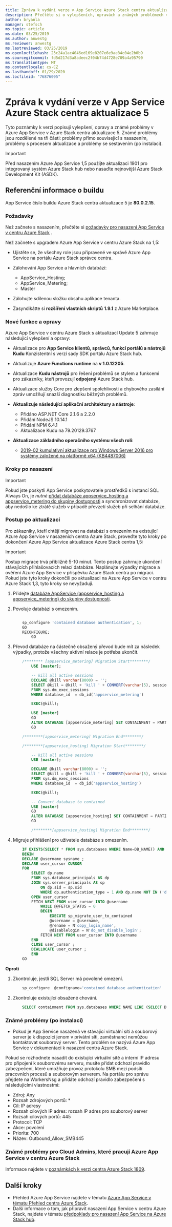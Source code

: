 ```yaml
---
title: Zpráva k vydání verze v App Service Azure Stack centra aktualizace 5
description: Přečtěte si o vylepšeních, opravách a známých problémech v aktualizaci 5 pro App Service v centru Azure Stack.
author: bryanla
manager: stefsch
ms.topic: article
ms.date: 03/25/2019
ms.author: anwestg
ms.reviewer: anwestg
ms.lastreviewed: 03/25/2019
ms.openlocfilehash: 23c24a1ac4046ed169e8207e6e9ae84c04e2b0b9
ms.sourcegitcommit: fd5d217d3a8adeec2f04b74d4728e709a4a95790
ms.translationtype: MT
ms.contentlocale: cs-CZ
ms.lasthandoff: 01/29/2020
ms.locfileid: "76876095"
---
```

# <a name="app-service-on-azure-stack-hub-update-5-release-notes"></a>Zpráva k vydání verze v App Service Azure Stack centra aktualizace 5

Tyto poznámky k verzi popisují vylepšení, opravy a známé problémy v Azure App Service v Azure Stack centra aktualizace 5. Známé problémy jsou rozdělené na tři části: problémy přímo související s nasazením, problémy s procesem aktualizace a problémy se sestavením (po instalaci).

> [!IMPORTANT]
> Před nasazením Azure App Service 1,5 použijte aktualizaci 1901 pro integrovaný systém Azure Stack hub nebo nasaďte nejnovější Azure Stack Development Kit (ASDK).

## <a name="build-reference"></a>Referenční informace o buildu

App Service číslo buildu Azure Stack centra aktualizace 5 je **80.0.2.15**.

### <a name="prerequisites"></a>Požadavky

Než začnete s nasazením, přečtěte si [požadavky pro nasazení App Service v centru Azure Stack](azure-stack-app-service-before-you-get-started.md) .

Než začnete s upgradem Azure App Service v centru Azure Stack na 1,5:

- Ujistěte se, že všechny role jsou připravené ve správě Azure App Service na portálu Azure Stack správce centra.

- Zálohování App Service a hlavních databází:
  - AppService_Hosting;
  - AppService_Metering;
  - Master

- Zálohujte sdílenou složku obsahu aplikace tenanta.

- Zasyndikátte si **rozšíření vlastních skriptů** **1.9.1** z Azure Marketplace.

### <a name="new-features-and-fixes"></a>Nové funkce a opravy

Azure App Service v centru Azure Stack s aktualizací Update 5 zahrnuje následující vylepšení a opravy:

- Aktualizace pro **App Service klientů, správců, funkcí portálů a nástrojů Kudu** Konzistentní s verzí sady SDK portálu Azure Stack hub.

- Aktualizuje **Azure Functions runtime** na **v 1.0.12205**.

- Aktualizace **Kudu nástrojů** pro řešení problémů se stylem a funkcemi pro zákazníky, kteří provozují **odpojený** Azure Stack hub. 

- Aktualizace služby Core pro zlepšení spolehlivosti a chybového zasílání zpráv umožňují snazší diagnostiku běžných problémů.

- **Aktualizuje následující aplikační architektury a nástroje**:
  - Přidáno ASP.NET Core 2.1.6 a 2.2.0
  - Přidání NodeJS 10.14.1
  - Přidání NPM 6.4.1
  - Aktualizace Kudu na 79.20129.3767
  
- **Aktualizace základního operačního systému všech rolí**:
  - [2019-02 kumulativní aktualizace pro Windows Server 2016 pro systémy založené na platformě x64 (KB4487006)](https://support.microsoft.com/help/4487006/windows-10-update-kb4487006)

### <a name="post-deployment-steps"></a>Kroky po nasazení

> [!IMPORTANT]  
> Pokud jste poskytli App Service poskytovatele prostředků s instancí SQL Always On, je *nutné* [přidat databáze appservice_hosting a appservice_metering do skupiny dostupnosti](https://docs.microsoft.com/sql/database-engine/availability-groups/windows/availability-group-add-a-database) a synchronizovat databáze, aby nedošlo ke ztrátě služeb v případě převzetí služeb při selhání databáze.

### <a name="post-update-steps"></a>Postup po aktualizaci

Pro zákazníky, kteří chtějí migrovat na databázi s omezením na existující Azure App Service v nasazeních centra Azure Stack, proveďte tyto kroky po dokončení Azure App Service aktualizace Azure Stack centra 1,5:

> [!IMPORTANT]
> Postup migrace trvá přibližně 5-10 minut. Tento postup zahrnuje ukončení stávajících přihlašovacích relací databáze. Naplánujte výpadky migrace a ověření Azure App Service v příspěvku Azure Stack centra po migraci. Pokud jste tyto kroky dokončili po aktualizaci na Azure App Service v centru Azure Stack 1,3, tyto kroky se nevyžadují.

1. Přidejte [databáze AppService (appservice_hosting a appservice_metering) do skupiny dostupnosti](https://docs.microsoft.com/sql/database-engine/availability-groups/windows/availability-group-add-a-database).

1. Povoluje databázi s omezením.
    ```sql

        sp_configure 'contained database authentication', 1;
        GO
        RECONFIGURE;
            GO
    ```

1. Převod databáze na částečně obsažený převod bude mít za následek výpadky, protože všechny aktivní relace je potřeba ukončit.

    ```sql
        /******** [appservice_metering] Migration Start********/
            USE [master];

            -- kill all active sessions
            DECLARE @kill varchar(8000) = '';  
            SELECT @kill = @kill + 'kill ' + CONVERT(varchar(5), session_id) + ';'  
            FROM sys.dm_exec_sessions
            WHERE database_id  = db_id('appservice_metering')

            EXEC(@kill);

            USE [master]  
            GO  
            ALTER DATABASE [appservice_metering] SET CONTAINMENT = PARTIAL  
            GO  

        /********[appservice_metering] Migration End********/

        /********[appservice_hosting] Migration Start********/

            -- kill all active sessions
            USE [master];

            DECLARE @kill varchar(8000) = '';  
            SELECT @kill = @kill + 'kill ' + CONVERT(varchar(5), session_id) + ';'  
            FROM sys.dm_exec_sessions
            WHERE database_id  = db_id('appservice_hosting')

            EXEC(@kill);

            -- Convert database to contained
            USE [master]  
            GO  
            ALTER DATABASE [appservice_hosting] SET CONTAINMENT = PARTIAL  
            GO  

            /********[appservice_hosting] Migration End********/
    ```

1. Migruje přihlášení pro uživatele databáze s omezením.

    ```sql
        IF EXISTS(SELECT * FROM sys.databases WHERE Name=DB_NAME() AND containment = 1)
        BEGIN
        DECLARE @username sysname ;  
        DECLARE user_cursor CURSOR  
        FOR
            SELECT dp.name
            FROM sys.database_principals AS dp  
            JOIN sys.server_principals AS sp
                ON dp.sid = sp.sid  
                WHERE dp.authentication_type = 1 AND dp.name NOT IN ('dbo','sys','guest','INFORMATION_SCHEMA');
            OPEN user_cursor  
            FETCH NEXT FROM user_cursor INTO @username  
                WHILE @@FETCH_STATUS = 0  
                BEGIN  
                    EXECUTE sp_migrate_user_to_contained
                    @username = @username,  
                    @rename = N'copy_login_name',  
                    @disablelogin = N'do_not_disable_login';  
                FETCH NEXT FROM user_cursor INTO @username  
            END  
            CLOSE user_cursor ;  
            DEALLOCATE user_cursor ;
            END
        GO
    ```

**Oproti**

1. Zkontroluje, jestli SQL Server má povolené omezení.

    ```sql
        sp_configure  @configname='contained database authentication'
    ```

1. Zkontroluje existující obsažené chování.
    ```sql
        SELECT containment FROM sys.databases WHERE NAME LIKE (SELECT DB_NAME())
    ```

### <a name="known-issues-post-installation"></a>Známé problémy (po instalaci)

- Pokud je App Service nasazená ve stávající virtuální síti a souborový server je k dispozici jenom v privátní síti, zaměstnanci nemůžou kontaktovat souborový server. Tento problém se nazývá Azure App Service v dokumentaci k nasazení centra Azure Stack.

Pokud se rozhodnete nasadit do existující virtuální sítě a interní IP adresu pro připojení k souborovému serveru, musíte přidat odchozí pravidlo zabezpečení, které umožňuje provoz protokolu SMB mezi podsítí pracovních procesů a souborovým serverem. Na portálu pro správu přejdete na WorkersNsg a přidáte odchozí pravidlo zabezpečení s následujícími vlastnostmi:

 * Zdroj: Any
 * Rozsah zdrojových portů: *
 * Cíl: IP adresy
 * Rozsah cílových IP adres: rozsah IP adres pro souborový server
 * Rozsah cílových portů: 445
 * Protocol: TCP
 * Akce: povolení
 * Priorita: 700
 * Název: Outbound_Allow_SMB445

### <a name="known-issues-for-cloud-admins-operating-azure-app-service-on-azure-stack-hub"></a>Známé problémy pro Cloud Admins, které pracují Azure App Service v centru Azure Stack

Informace najdete v [poznámkách k verzi centra Azure Stack 1809](azure-stack-update-1903.md).

## <a name="next-steps"></a>Další kroky

- Přehled Azure App Service najdete v tématu [Azure App Service v tématu Přehled centra Azure Stack](azure-stack-app-service-overview.md).
- Další informace o tom, jak připravit nasazení App Service v centru Azure Stack, najdete v tématu [předpoklady pro nasazení App Service na Azure Stack hub](azure-stack-app-service-before-you-get-started.md).
